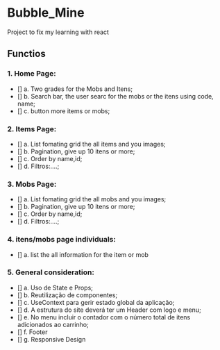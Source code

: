 # Bubble_Mine
Project to fix my learning with react


## Functios

### 1. Home Page:

* []  a. Two grades for the Mobs and Itens;
* []  b. Search bar, the user searc for the mobs or the itens using code, name;
* []  c. button more items or mobs;


### 2. Items Page:

* []  a. List fomating grid the all items and you images;
* []  b. Pagination, give up 10 itens or more;
* []  c. Order by name,id;
* []  d. Filtros:....;

### 3. Mobs Page:

* []  a. List fomating grid the all mobs and you images;
* []  b. Pagination, give up 10 itens or more;
* []  c. Order by name,id;
* []  d. Filtros:....;

### 4. itens/mobs page individuals:

* []  a. list the all information for the item or mob

### 5. General consideration:

* []  a. Uso de State e Props;
* []  b. Reutilização de componentes;
* []  c. UseContext para gerir estado global da aplicação;
* []  d. A estrutura do site deverá ter um Header com logo e menu;
* []  e. No menu incluir o contador com o número total de itens adicionados ao carrinho;
* []  f. Footer
* []  g. Responsive Design